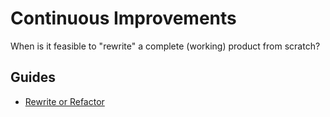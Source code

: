 # Continuous Improvements

When is it feasible to "rewrite" a complete (working) product from scratch?

## Guides

- [Rewrite or Refactor](/Guides/Continuous%20Improvement/Rewrite%20or%20Refactor)

